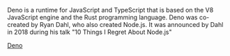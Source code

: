 Deno is a runtime for JavaScript and TypeScript that is based on the V8 JavaScript engine and the Rust programming language. Deno was co-created by Ryan Dahl, who also created Node.js. It was announced by Dahl in 2018 during his talk "10 Things I Regret About Node.js"  

[Deno](https://deno.land/)